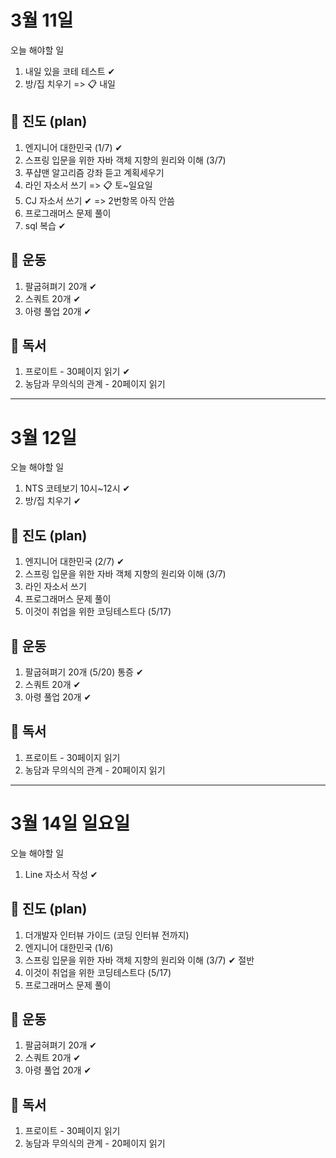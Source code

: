 # 3월 11일

오늘 해야할 일

1. 내일 있을 코테 테스트 ✔
2. 방/집 치우기 => 📋 내일

## 📌 진도 (plan)

1. 엔지니어 대한민국 (1/7) ✔
2. 스프링 입문을 위한 자바 객체 지향의 원리와 이해 (3/7)
3. 푸샵맨 알고리즘 강좌 듣고 계획세우기
4. 라인 자소서 쓰기 => 📋 토~일요일
5. CJ 자소서 쓰기 ✔ => 2번항목 아직 안씀
6. 프로그래머스 문제 풀이
7. sql 복습 ✔

## 📌 운동

1. 팔굽혀펴기 20개 ✔
2. 스쿼트 20개 ✔
3. 아령 풀업 20개 ✔

## 📌 독서

1. 프로이트 - 30페이지 읽기 ✔
2. 농담과 무의식의 관계 - 20페이지 읽기

___

# 3월 12일

오늘 해야할 일

1. NTS 코테보기 10시~12시 ✔
2. 방/집 치우기  ✔

## 📌 진도 (plan)

1. 엔지니어 대한민국 (2/7) ✔
2. 스프링 입문을 위한 자바 객체 지향의 원리와 이해 (3/7)
3. 라인 자소서 쓰기 
4. 프로그래머스 문제 풀이
5. 이것이 취업을 위한 코딩테스트다 (5/17)

## 📌 운동

1. 팔굽혀펴기 20개  (5/20) 통증 ✔
2. 스쿼트 20개 ✔
3. 아령 풀업 20개 ✔

## 📌 독서

1. 프로이트 - 30페이지 읽기 
2. 농담과 무의식의 관계 - 20페이지 읽기

___

# 3월 14일 일요일

오늘 해야할 일

1. Line 자소서 작성 ✔

## 📌 진도 (plan)

1. 더개발자 인터뷰 가이드 (코딩 인터뷰 전까지)
2. 엔지니어 대한민국 (1/6) 
3. 스프링 입문을 위한 자바 객체 지향의 원리와 이해 (3/7) ✔ 절반
4. 이것이 취업을 위한 코딩테스트다 (5/17)
4. 프로그래머스 문제 풀이

## 📌 운동

1. 팔굽혀펴기 20개 ✔
2. 스쿼트 20개  ✔
3. 아령 풀업 20개  ✔

## 📌 독서

1. 프로이트 - 30페이지 읽기 
2. 농담과 무의식의 관계 - 20페이지 읽기

